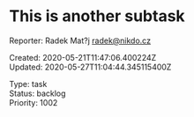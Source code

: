 # This is another subtask

Reporter: Radek Mat?j <radek@nikdo.cz>  

Created: 2020-05-21T11:47:06.400224Z  
Updated: 2020-05-27T11:04:44.345115400Z

Type: task  
Status: backlog  
Priority: 1002
